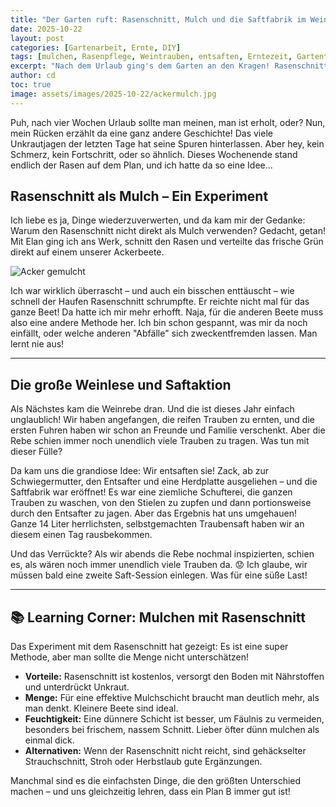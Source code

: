 ```yaml
---
title: "Der Garten ruft: Rasenschnitt, Mulch und die Saftfabrik im Weinland!"
date: 2025-10-22
layout: post
categories: [Gartenarbeit, Ernte, DIY]
tags: [mulchen, Rasenpflege, Weintrauben, entsaften, Erntezeit, Gartentipps]
excerpt: "Nach dem Urlaub ging's dem Garten an den Kragen! Rasenschnitt wurde zu Mulch, und eine spontane Weinlese führte zu unerwarteten Mengen köstlichen Traubensafts. Ein Wochenende voller Arbeit, Überraschungen und süßen Erfolgen!"
author: cd
toc: true
image: assets/images/2025-10-22/ackermulch.jpg
---
```


Puh, nach vier Wochen Urlaub sollte man meinen, man ist erholt, oder? Nun, mein Rücken erzählt da eine ganz andere Geschichte! Das viele Unkrautjagen der letzten Tage hat seine Spuren hinterlassen. Aber hey, kein Schmerz, kein Fortschritt, oder so ähnlich. Dieses Wochenende stand endlich der Rasen auf dem Plan, und ich hatte da so eine Idee...

## Rasenschnitt als Mulch – Ein Experiment

Ich liebe es ja, Dinge wiederzuverwerten, und da kam mir der Gedanke: Warum den Rasenschnitt nicht direkt als Mulch verwenden? Gedacht, getan! Mit Elan ging ich ans Werk, schnitt den Rasen und verteilte das frische Grün direkt auf einem unserer Ackerbeete.

![Acker gemulcht](/assets/images/2025-10-22/ackermulch.jpg)

Ich war wirklich überrascht – und auch ein bisschen enttäuscht – wie schnell der Haufen Rasenschnitt schrumpfte. Er reichte nicht mal für das ganze Beet! Da hatte ich mir mehr erhofft. Naja, für die anderen Beete muss also eine andere Methode her. Ich bin schon gespannt, was mir da noch einfällt, oder welche anderen "Abfälle" sich zweckentfremden lassen. Man lernt nie aus!

---

## Die große Weinlese und Saftaktion

Als Nächstes kam die Weinrebe dran. Und die ist dieses Jahr einfach unglaublich! Wir haben angefangen, die reifen Trauben zu ernten, und die ersten Fuhren haben wir schon an Freunde und Familie verschenkt. Aber die Rebe schien immer noch unendlich viele Trauben zu tragen. Was tun mit dieser Fülle?

Da kam uns die grandiose Idee: Wir entsaften sie! Zack, ab zur Schwiegermutter, den Entsafter und eine Herdplatte ausgeliehen – und die Saftfabrik war eröffnet! Es war eine ziemliche Schufterei, die ganzen Trauben zu waschen, von den Stielen zu zupfen und dann portionsweise durch den Entsafter zu jagen. Aber das Ergebnis hat uns umgehauen! Ganze 14 Liter herrlichsten, selbstgemachten Traubensaft haben wir an diesem einen Tag rausbekommen.

Und das Verrückte? Als wir abends die Rebe nochmal inspizierten, schien es, als wären noch immer unendlich viele Trauben da. 😟 Ich glaube, wir müssen bald eine zweite Saft-Session einlegen. Was für eine süße Last!

---

## 📚 Learning Corner: Mulchen mit Rasenschnitt

Das Experiment mit dem Rasenschnitt hat gezeigt: Es ist eine super Methode, aber man sollte die Menge nicht unterschätzen!

*   **Vorteile:** Rasenschnitt ist kostenlos, versorgt den Boden mit Nährstoffen und unterdrückt Unkraut.
*   **Menge:** Für eine effektive Mulchschicht braucht man deutlich mehr, als man denkt. Kleinere Beete sind ideal.
*   **Feuchtigkeit:** Eine dünnere Schicht ist besser, um Fäulnis zu vermeiden, besonders bei frischem, nassem Schnitt. Lieber öfter dünn mulchen als einmal dick.
*   **Alternativen:** Wenn der Rasenschnitt nicht reicht, sind gehäckselter Strauchschnitt, Stroh oder Herbstlaub gute Ergänzungen.

Manchmal sind es die einfachsten Dinge, die den größten Unterschied machen – und uns gleichzeitig lehren, dass ein Plan B immer gut ist!
